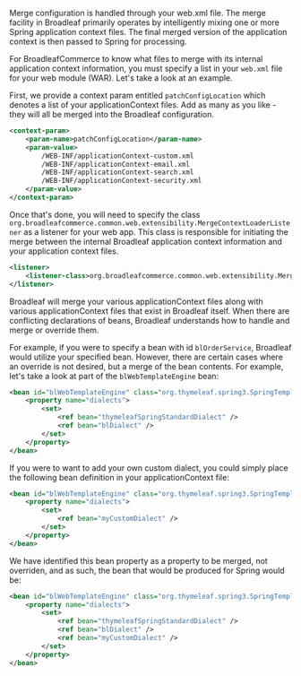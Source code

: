 Merge configuration is handled through your web.xml file. The merge facility in Broadleaf primarily operates by intelligently mixing one or more Spring application context files. The final merged version of the application context is then passed to Spring for processing. 

For BroadleafCommerce to know what files to merge with its internal application context information, you must specify a list in your `web.xml` file for your web module (WAR). Let's take a look at an example.

First, we provide a context param entitled `patchConfigLocation` which denotes a list of your applicationContext files. Add as many as you like - they will all be merged into the Broadleaf configuration. 

```xml
<context-param>
    <param-name>patchConfigLocation</param-name>
    <param-value>
        /WEB-INF/applicationContext-custom.xml
        /WEB-INF/applicationContext-email.xml
        /WEB-INF/applicationContext-search.xml
        /WEB-INF/applicationContext-security.xml
    </param-value>
</context-param>
```

Once that's done, you will need to specify the class `org.broadleafcommerce.common.web.extensibility.MergeContextLoaderListener` as a listener for your web app. This class is responsible for initiating the merge between the internal Broadleaf application context information and your application context files.

```xml
<listener>
    <listener-class>org.broadleafcommerce.common.web.extensibility.MergeContextLoaderListener</listener-class>
</listener>
```

Broadleaf will merge your various applicationContext files along with various applicationContext files that exist in Broadleaf itself. When there are conflicting declarations of beans, Broadleaf understands how to handle and merge or override them.

For example, if you were to specify a bean with id `blOrderService`, Broadleaf would utilize your specified bean. However, there are certain cases where an override is not desired, but a merge of the bean contents. For example, let's take a look at part of the `blWebTemplateEngine` bean:

```xml
<bean id="blWebTemplateEngine" class="org.thymeleaf.spring3.SpringTemplateEngine">
    <property name="dialects">
        <set>
            <ref bean="thymeleafSpringStandardDialect" />
            <ref bean="blDialect" />
        </set>
    </property>
</bean>	
```

If you were to want to add your own custom dialect, you could simply place the following bean definition in your applicationContext file:

```xml
<bean id="blWebTemplateEngine" class="org.thymeleaf.spring3.SpringTemplateEngine">
    <property name="dialects">
        <set>
            <ref bean="myCustomDialect" />
        </set>
    </property>
</bean>	
```

We have identified this bean property as a property to be merged, not overriden, and as such, the bean that would be produced for Spring would be:

```xml
<bean id="blWebTemplateEngine" class="org.thymeleaf.spring3.SpringTemplateEngine">
    <property name="dialects">
        <set>
            <ref bean="thymeleafSpringStandardDialect" />
            <ref bean="blDialect" />
            <ref bean="myCustomDialect" />
        </set>
    </property>
</bean>	
```
